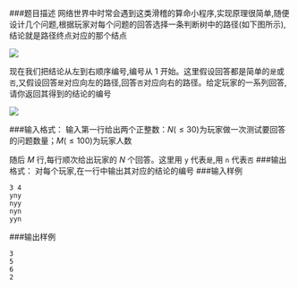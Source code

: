###题目描述
网络世界中时常会遇到这类滑稽的算命小程序,实现原理很简单,随便设计几个问题,根据玩家对每个问题的回答选择一条判断树中的路径(如下图所示),结论就是路径终点对应的那个结点

![](https://syc-oj-file.oss-cn-shenzhen.aliyuncs.com/img/20201201104947898.jpg)

现在我们把结论从左到右顺序编号,编号从 $1$ 开始。这里假设回答都是简单的`是`或`否`,又假设回答`是`对应向左的路径,回答`否`对应向右的路径。给定玩家的一系列回答,请你返回其得到的结论的编号

![](https://syc-oj-file.oss-cn-shenzhen.aliyuncs.com/img/20201201104959807.jpg)

###输入格式：
输入第一行给出两个正整数：$N( \leq 30)$为玩家做一次测试要回答的问题数量；$M(\leq 100)$为玩家人数

随后 $M$ 行,每行顺次给出玩家的 $N$ 个回答。这里用 `y` 代表`是`,用 `n` 代表`否`
###输出格式：
对每个玩家,在一行中输出其对应的结论的编号
###输入样例
```
3 4
yny
nyy
nyn
yyn
```
###输出样例
```
3
5
6
2
```